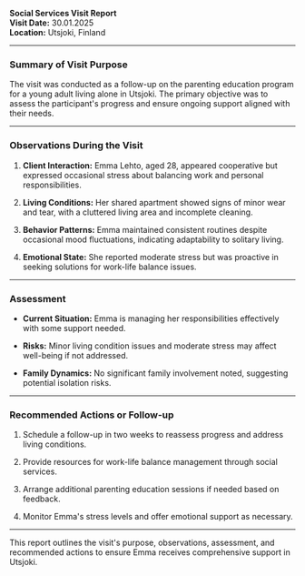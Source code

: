 

**Social Services Visit Report**  
**Visit Date:** 30.01.2025  
**Location:** Utsjoki, Finland  

---

### **Summary of Visit Purpose**

The visit was conducted as a follow-up on the parenting education program for a young adult living alone in Utsjoki. The primary objective was to assess the participant's progress and ensure ongoing support aligned with their needs.

---

### **Observations During the Visit**

1. **Client Interaction:** Emma Lehto, aged 28, appeared cooperative but expressed occasional stress about balancing work and personal responsibilities.
   
2. **Living Conditions:** Her shared apartment showed signs of minor wear and tear, with a cluttered living area and incomplete cleaning.

3. **Behavior Patterns:** Emma maintained consistent routines despite occasional mood fluctuations, indicating adaptability to solitary living.

4. **Emotional State:** She reported moderate stress but was proactive in seeking solutions for work-life balance issues.

---

### **Assessment**

- **Current Situation:** Emma is managing her responsibilities effectively with some support needed.
  
- **Risks:** Minor living condition issues and moderate stress may affect well-being if not addressed.

- **Family Dynamics:** No significant family involvement noted, suggesting potential isolation risks.

---

### **Recommended Actions or Follow-up**

1. Schedule a follow-up in two weeks to reassess progress and address living conditions.

2. Provide resources for work-life balance management through social services.

3. Arrange additional parenting education sessions if needed based on feedback.

4. Monitor Emma's stress levels and offer emotional support as necessary.

---

This report outlines the visit's purpose, observations, assessment, and recommended actions to ensure Emma receives comprehensive support in Utsjoki.